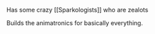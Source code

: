 Has some crazy [[Sparkologists]] who are zealots

Builds the animatronics for basically everything.

